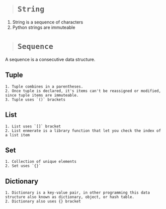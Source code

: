 > # ```String```
1. String is a sequence of characters 
2. Python strings are immuteable

> # ```Sequence```
A sequence is a consecutive data structure. 

## Tuple 
    1. Tuple combines in a parentheses.
    2. Once tuple is declared, it's items can't be reassigned or modified, since tuple items are immuteable.
    3. Tuple uses `()` brackets

## List
    1. List uses `[]` bracket
    2. List enmerate is a library function that let you check the index of a list item 

## Set 
    1. Collection of unique elements
    2. Set uses `{}`

## Dictionary 
    1. Dictionary is a key-value pair, in other programming this data structure also known as dictionary, object, or hash table.
    2. Dictionary also uses {} bracket

